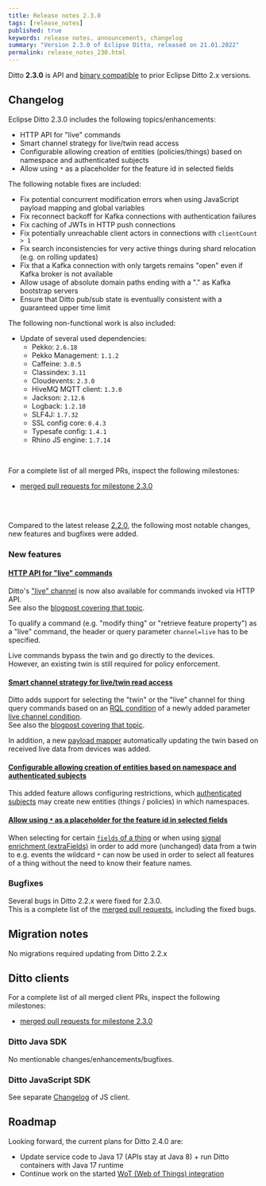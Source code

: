 ```yaml
---
title: Release notes 2.3.0
tags: [release_notes]
published: true
keywords: release notes, announcements, changelog
summary: "Version 2.3.0 of Eclipse Ditto, released on 21.01.2022"
permalink: release_notes_230.html
---
```


Ditto **2.3.0** is API and [binary compatible](https://github.com/eclipse-ditto/ditto/blob/master/documentation/src/main/resources/architecture/DADR-0005-semantic-versioning.md)
to prior Eclipse Ditto 2.x versions.

## Changelog

Eclipse Ditto 2.3.0 includes the following topics/enhancements:

* HTTP API for "live" commands
* Smart channel strategy for live/twin read access
* Configurable allowing creation of entities (policies/things) based on namespace and authenticated subjects
* Allow using `*` as a placeholder for the feature id in selected fields

The following notable fixes are included:

* Fix potential concurrent modification errors when using JavaScript payload mapping and global variables
* Fix reconnect backoff for Kafka connections with authentication failures
* Fix caching of JWTs in HTTP push connections
* Fix potentially unreachable client actors in connections with `clientCount > 1`
* Fix search inconsistencies for very active things during shard relocation (e.g. on rolling updates)
* Fix that a Kafka connection with only targets remains "open" even if Kafka broker is not available
* Allow usage of absolute domain paths ending with a "." as Kafka bootstrap servers
* Ensure that Ditto pub/sub state is eventually consistent with a guaranteed upper time limit

The following non-functional work is also included:

* Update of several used dependencies:
  * Pekko: `2.6.18`
  * Pekko Management: `1.1.2`
  * Caffeine: `3.0.5`
  * Classindex: `3.11`
  * Cloudevents: `2.3.0`
  * HiveMQ MQTT client: `1.3.0`
  * Jackson: `2.12.6`
  * Logback: `1.2.10`
  * SLF4J: `1.7.32`
  * SSL config core: `0.4.3`
  * Typesafe config: `1.4.1`
  * Rhino JS engine: `1.7.14`

<br/>

For a complete list of all merged PRs, inspect the following milestones:
* [merged pull requests for milestone 2.3.0](https://github.com/eclipse-ditto/ditto/pulls?q=is:pr+milestone:2.3.0)

<br/>
<br/>

Compared to the latest release [2.2.0](release_notes_220.html), the following most notable changes, new features and
bugfixes were added.


### New features

#### [HTTP API for "live" commands](https://github.com/eclipse-ditto/ditto/issues/106)

Ditto's ["live" channel](protocol-twinlive.html#live) is now also available for commands invoked via HTTP API.  
See also the [blogpost covering that topic](2021-12-20-http-live-channel.html).

To qualify a command (e.g. "modify thing" or "retrieve feature property") as a "live" command, the header or 
query parameter `channel=live` has to be specified.

Live commands bypass the twin and go directly to the devices.  
However, an existing twin is still required for policy enforcement.


#### [Smart channel strategy for live/twin read access](https://github.com/eclipse-ditto/ditto/issues/1228)

Ditto adds support for selecting the "twin" or the "live" channel for thing query commands based on an 
[RQL condition](basic-rql.html) of a newly added parameter 
[live channel condition](basic-conditional-requests.html#live-channel-condition).  
See also the [blogpost covering that topic](2021-12-22-live-channel-condition.html).

In addition, a new [payload mapper](connectivity-mapping.html#updatetwinwithliveresponse-mapper) automatically updating 
the twin based on received live data from devices was added.

#### [Configurable allowing creation of entities based on namespace and authenticated subjects](https://github.com/eclipse-ditto/ditto/pull/1251)

This added feature allows configuring restrictions, which [authenticated subjects](basic-auth.html#authenticated-subjects)
may create new entities (things / policies) in which namespaces.

#### [Allow using `*` as a placeholder for the feature id in selected fields](https://github.com/eclipse-ditto/ditto/pull/1277)

When selecting for certain [`fields` of a thing](httpapi-concepts.html#field-selector-with-wildcard) or when using 
[signal enrichment (extraFields)](basic-enrichment.html) in order to add more (unchanged) data from a twin to e.g. events 
the wildcard `*` can now be used in order to select all features of a thing without the need to know their feature names.


### Bugfixes

Several bugs in Ditto 2.2.x were fixed for 2.3.0.  
This is a complete list of the
[merged pull requests](https://github.com/eclipse-ditto/ditto/pulls?q=is%3Apr+milestone%3A2.3.0), including the fixed bugs.


## Migration notes

No migrations required updating from Ditto 2.2.x

## Ditto clients

For a complete list of all merged client PRs, inspect the following milestones:
* [merged pull requests for milestone 2.3.0](https://github.com/eclipse-ditto/ditto-clients/pulls?q=is:pr+milestone:2.3.0)

### Ditto Java SDK

No mentionable changes/enhancements/bugfixes.

### Ditto JavaScript SDK

See separate [Changelog](https://github.com/eclipse-ditto/ditto-clients/blob/master/javascript/CHANGELOG.md) of JS client.


## Roadmap

Looking forward, the current plans for Ditto 2.4.0 are:

* Update service code to Java 17 (APIs stay at Java 8) + run Ditto containers with Java 17 runtime
* Continue work on the started [WoT (Web of Things) integration](https://github.com/eclipse-ditto/ditto/pull/1270)
